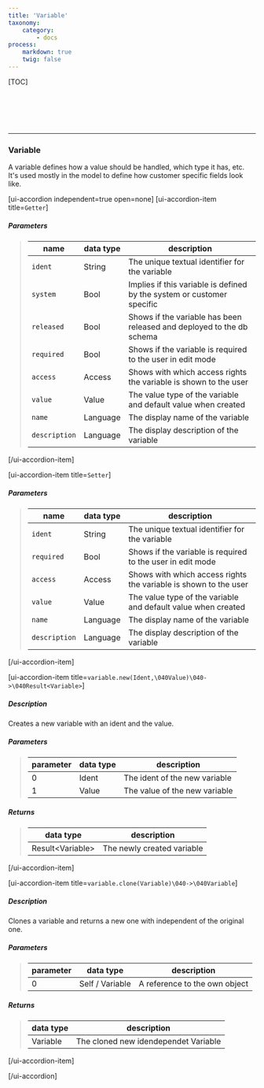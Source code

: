 ```yaml
---
title: 'Variable'
taxonomy:
    category:
        - docs
process:
    markdown: true
    twig: false
---
```


[TOC]

<br><br><br><br>

------------------------------------------------------------------------------------------
### Variable
A variable defines how a value should be handled, which type it has, etc. It's used mostly in the model
to define how customer specific fields look like.

[ui-accordion independent=true open=none]
[ui-accordion-item title=<code>Getter</code>]

##### Parameters
> | name      | data type               | description                                                           |
> |-----------|-------------------------|-----------------------------------------------------------------------|
> | `ident`   | String                  | The unique textual identifier for the variable  |
> | `system`  | Bool                    | Implies if this variable is defined by the system or customer specific  |
> | `released`| Bool                    | Shows if the variable has been released and deployed to the db schema  |
> | `required`| Bool                    | Shows if the variable is required to the user in edit mode |
> | `access`  | Access                  | Shows with which access rights the variable is shown to the user |
> | `value`   | Value                   | The value type of the variable and default value when created |
> | `name`    | Language                | The display name of the variable |
> | `description`   | Language          | The display description of the variable |

[/ui-accordion-item]

[ui-accordion-item title=<code>Setter</code>]

##### Parameters
> | name      | data type               | description                                                           |
> |-----------|-------------------------|-----------------------------------------------------------------------|
> | `ident`   | String                  | The unique textual identifier for the variable  |
> | `required`| Bool                    | Shows if the variable is required to the user in edit mode |
> | `access`  | Access                  | Shows with which access rights the variable is shown to the user |
> | `value`   | Value                   | The value type of the variable and default value when created |
> | `name`    | Language                | The display name of the variable |
> | `description`   | Language          | The display description of the variable |

[/ui-accordion-item]

[ui-accordion-item title=<code>variable.new(Ident,\040Value)\040->\040Result&lt;Variable&gt;</code>]

##### Description
Creates a new variable with an ident and the value.
##### Parameters
> | parameter | data type               | description                                                           |
> |-----------|-------------------------|-----------------------------------------------------------------------|
> | 0         | Ident                   | The ident of the new variable |
> | 1         | Value                   | The value of the new variable |
##### Returns
> | data type               | description                                                           |
> |-------------------------|-----------------------------------------------------------------------|
> | Result&lt;Variable&gt;  | The newly created variable |

[/ui-accordion-item]

[ui-accordion-item title=<code>variable.clone(Variable)\040->\040Variable</code>]

##### Description
Clones a variable and returns a new one with independent of the original one.
##### Parameters
> | parameter | data type               | description                                                           |
> |-----------|-------------------------|-----------------------------------------------------------------------|
> | 0         | Self / Variable         | A reference to the own object |
##### Returns
> | data type               | description                                                           |
> |-------------------------|-----------------------------------------------------------------------|
> | Variable                | The cloned new idendependet Variable |

[/ui-accordion-item]


[/ui-accordion]